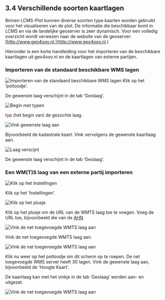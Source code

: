 ## 3.4 Verschillende soorten kaartlagen

Binnen LCMS-Plot kunnen diverse soorten type kaarten worden gebruikt voor het visualiseren van de plot. De informatie die beschikbaar komt in LCMS en via de landelijke geoserver is zeer dynamisch. Voor een volledig overzicht wordt verwezen naar de website van de geoserver: [http://www.geo4oov.nl.](http://www.geo4oov.nl.)

Hieronder is een korte handleiding voor het importeren van de beschikbare kaartlagen uit geo4oov.nl en de kaartlagen van externe partijen. 

### Importeren van de standaard beschikbare WMS lagen

![Importeren van de standaard beschikbare WMS lagen](images/13.jpg)
Klik op het ‘potloodje’.

De gewenste laag verschijnt in de tab ‘Geolaag’.

![Begin met typen](images/14.jpg)

typ (het begin van) de gezochte laag.

![Vink gewenste laag aan](images/15.jpg)

Bijvoorbeeld de kadastrale kaart. Vink vervolgens de gewenste kaartlaag aan.

![Laag verscijnt](images/17.jpg)

De gewenste laag verschijnt in de tab ‘Geolaag’.

### Een WM(T)S laag van een externe partij importeren

![Klik op het Instellingen](images/18.jpg)

Klik op het ‘Instellingen’.


![Klik op het plusje](images/21.png)

Klik op het plusje om de URL van de WMTS laag toe te voegen. Voeg de URL toe, bijvoorbeeld die van de [AHN](https://geodata.nationaalgeoregister.nl/tiles/service/wmts/ahn3?)

![Vink de net toegevoegde WMTS laag aan](images/24.png)

Vink de net toegevoegde WMTS laag aan.

![Vink de net toegevoegde WMTS laag aan](images/22.png)

Klik nu weer op het potloodje om dit scherm op te roepen.
De net toegevoegde WMS server heeft 30 lagen. Vink de
gewenste laag aan, bijvoorbeeld de ‘Hoogte Kaart’.

De kaartlaag kan met het vinkje in de tab ‘Geolaag’ worden aan- en uitgezet.

![Vink de net toegevoegde WMTS laag aan](images/28.jpg)